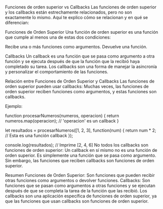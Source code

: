 Funciones de orden superior vs Callbacks
Las funciones de orden superior y los callbacks están estrechamente relacionados, pero no son exactamente lo mismo. Aquí te explico cómo se relacionan y en qué se diferencian:

Funciones de Orden Superior
Una función de orden superior es una función que cumple al menos una de estas dos condiciones:

Recibe una o más funciones como argumentos.
Devuelve una función.


Callbacks
Un callback es una función que se pasa como argumento a otra función y se ejecuta después de que la función que la recibió haya completado su tarea. Los callbacks son una forma de manejar la asincronía y personalizar el comportamiento de las funciones.



Relación entre Funciones de Orden Superior y Callbacks
Las funciones de orden superior pueden usar callbacks: Muchas veces, las funciones de orden superior reciben funciones como argumentos, y estas funciones son callbacks.

Ejemplo:

function procesarNumeros(numeros, operacion) {
return numeros.map(operacion);  // 'operacion' es un callback
}

let resultados = procesarNumeros([1, 2, 3], function(num) {
return num * 2;  // Esta es una función callback
});

console.log(resultados);  // Imprime [2, 4, 6]
No todos los callbacks son funciones de orden superior: Un callback en sí mismo no es una función de orden superior. Es simplemente una función que se pasa como argumento. Sin embargo, las funciones que reciben callbacks son funciones de orden superior.


Resumen
Funciones de Orden Superior: Son funciones que pueden recibir otras funciones como argumentos o devolver funciones.
Callbacks: Son funciones que se pasan como argumentos a otras funciones y se ejecutan después de que se completa la tarea de la función que las recibió.
Los callbacks son una aplicación específica de funciones de orden superior, ya que las funciones que usan callbacks son funciones de orden superior.
